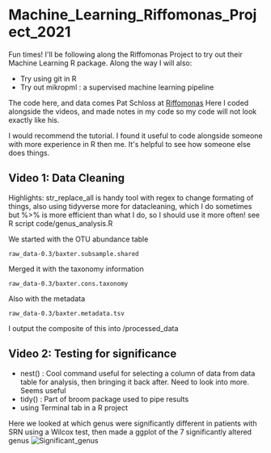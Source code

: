 # Machine_Learning_Riffomonas_Project_2021

Fun times! I'll be following along the Riffomonas Project to try out their Machine Learning R package. Along the way I will also:
*  Try using git in R
*  Try out mikropml : a supervised machine learning pipeline

The code here, and data comes Pat Schloss at [Riffomonas](https://riffomonas.org/)
Here I coded alongside the videos, and made notes in my code so my code will not look exactly like his.

I would recommend the tutorial. I found it useful to code alongside someone with more experience in R then me. It's helpful to see how someone else does things. 

## Video 1: Data Cleaning 

Highlights: str_replace_all is handy tool with regex to change formating of things, also using tidyverse more for datacleaning, which I do sometimes but %>% is more efficient than what I do, so I should use it more often!
see R script code/genus_analysis.R

We started with the OTU abundance table

```
raw_data-0.3/baxter.subsample.shared
```
Merged it with the taxonomy information

```
raw_data-0.3/baxter.cons.taxonomy
```
Also with the metadata
```
raw_data-0.3/baxter.metadata.tsv
```
I output the composite of this into /processed_data 

## Video 2: Testing for significance

  * nest() : Cool command useful for selecting a column of data from data table for analysis, then bringing it back after. Need to look into more. Seems useful
  * tidy() : Part of broom package used to pipe results 
  * using Terminal tab in a R project
  
Here we looked at which genus were significantly different in patients with SRN using a Wilcox test, then made a ggplot of the 7 significantly altered genus
![Significant_genus](/figures/significant_genera.tiff)
